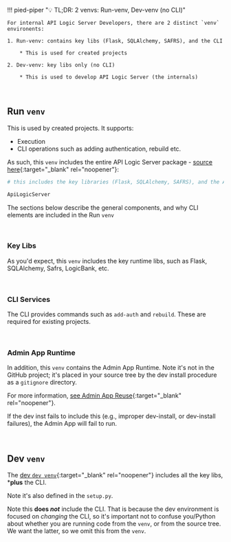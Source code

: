 !!! pied-piper ":bulb: TL;DR: 2 venvs: Run-venv, Dev-venv (no CLI)"

    For internal API Logic Server Developers, there are 2 distinct `venv` environents:

    1. Run-venv: contains key libs (Flask, SQLAlchemy, SAFRS), and the CLI

        * This is used for created projects

    2. Dev-venv: key libs only (no CLI)

        * This is used to develop API Logic Server (the internals)

&nbsp;
    
## Run `venv`

This is used by created projects.  It supports:

* Execution
* CLI operations such as adding authentication, rebuild etc.

As such, this `venv` includes the entire API Logic Server package - [source here](https://github.com/ApiLogicServer/ApiLogicServer-src/blob/main/api_logic_server_cli/prototypes/base/requirements.txt){:target="_blank" rel="noopener"}:

```bash
# this includes the key libraries (Flask, SQLAlchemy, SAFRS), and the API Logic Server CLI

ApiLogicServer
```

The sections below describe the general components, and why CLI elements are included in the Run `venv`

&nbsp;

### Key Libs

As you'd expect, this `venv` includes the key runtime libs, such as Flask, SQLAlchemy, Safrs, LogicBank, etc.

&nbsp;

### CLI Services

The CLI provides commands such as `add-auth` and `rebuild`.  These are required for existing projects.

&nbsp;

### Admin App Runtime

In addition, this `venv` contains the Admin App Runtime.  Note it's not in the GitHub project; it's placed in your source tree by the dev install procedure as a `gitignore` directory.

For more information, [see Admin App Reuse](Architecture-admin-app-reuse.md){:target="_blank" rel="noopener"}.

If the dev inst fails to include this (e.g., improper dev-install, or dev-install failures), the Admin App will fail to run.

&nbsp;

## Dev `venv`

The [dev `dev venv`](https://github.com/ApiLogicServer/ApiLogicServer-src/blob/main/requirements.txt){:target="_blank" rel="noopener"} includes all the key libs, ***plus** the CLI.  

Note it's also defined in the `setup.py`.

Note this **does *not*** include the CLI.  That is because the dev environment is focused on *changing* the CLI, so it's important not to confuse you/Python about whether you are running code from the `venv`, or from the source tree.  We want the latter, so we omit this from the `venv`.
